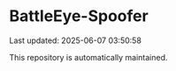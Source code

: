 # BattleEye-Spoofer

Last updated: 2025-06-07 03:50:58

This repository is automatically maintained.
